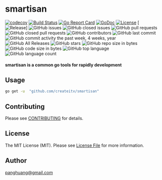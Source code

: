# smartisan
[![codecov](https://codecov.io/gh/createitv/smartisan/branch/master/graph/badge.svg)](https://codecov.io/gh/createitv/smartisan)
[![Build Status](https://travis-ci.org/createitv/smartisan.svg?branch=master)](https://travis-ci.org/createitv/smartisan)
[![Go Report Card](https://goreportcard.com/badge/github.com/createitv/smartisan)](https://goreportcard.com/report/github.com/createitv/smartisan)
[![GoDoc](https://godoc.org/github.com/createitv/smartisan?status.svg)](https://godoc.org/github.com/createitv/smartisan)
[![License](https://img.shields.io/badge/license-MIT-blue.svg)](https://raw.githubusercontent.com/createitv/smartisan/master/LICENSE.md)
[![Release](https://img.shields.io/github/release/createitv/smartisan.svg)]
![GitHub issues](https://img.shields.io/github/issues/createitv/smartisan.svg)
![GitHub closed issues](https://img.shields.io/github/issues-closed/createitv/smartisan.svg)
![GitHub pull requests](https://img.shields.io/github/issues-pr/createitv/smartisan.svg)
![GitHub closed pull requests](https://img.shields.io/github/issues-pr-closed/createitv/smartisan.svg)
![GitHub contributors](https://img.shields.io/github/contributors/createitv/smartisan.svg)
![GitHub last commit](https://img.shields.io/github/last-commit/createitv/smartisan.svg)
![GitHub commit activity the past week, 4 weeks, year](https://img.shields.io/github/commit-activity/y/createitv/smartisan.svg)
![GitHub All Releases](https://img.shields.io/github/downloads/createitv/smartisan/total.svg)
![GitHub stars](https://img.shields.io/github/stars/createitv/smartisan.svg?style=social&label=Star)
![GitHub repo size in bytes](https://img.shields.io/github/repo-size/createitv/smartisan.svg)
![GitHub code size in bytes](https://img.shields.io/github/languages/code-size/createitv/smartisan.svg)
![GitHub top language](https://img.shields.io/github/languages/top/createitv/smartisan.svg)
![GitHub language count](https://img.shields.io/github/languages/count/createitv/smartisan.svg)

#### smartisan is a common go tools for rapidly development



## Usage

```bash
go get -u  "github.com/createitv/smartisan"
```

## Contributing

Please see [CONTRIBUTING](CONTRIBUTING.md) for details.

## License

The MIT License (MIT). Please see [License File](LICENSE.md) for more information.

## Author
panghuang@gmail.com


